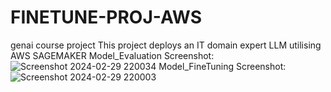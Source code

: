 # FINETUNE-PROJ-AWS
genai course project
This project deploys an IT domain expert LLM utilising AWS SAGEMAKER
Model_Evaluation Screenshot:
![Screenshot 2024-02-29 220034](https://github.com/Azufendei/FINETUNE-PROJ-AWS/assets/122150518/18c75527-134c-4455-92ef-0ee64d6756dc)
Model_FineTuning Screenshot:
![Screenshot 2024-02-29 220003](https://github.com/Azufendei/FINETUNE-PROJ-AWS/assets/122150518/c8364df2-5ec1-4a2a-927f-51c1c6ea4421)

